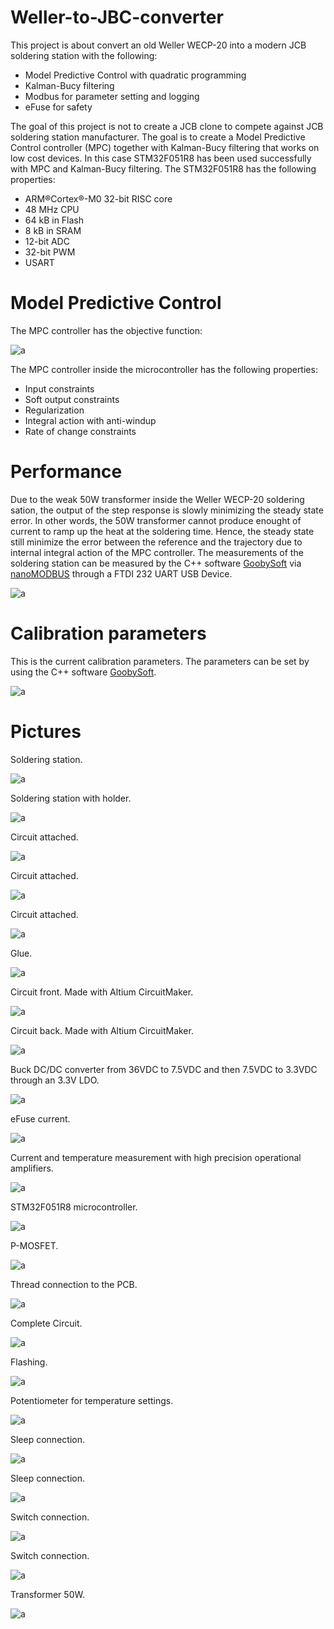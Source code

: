 # Weller-to-JBC-converter

This project is about convert an old Weller WECP-20 into a modern JCB soldering station with the following: 

* Model Predictive Control with quadratic programming
* Kalman-Bucy filtering
* Modbus for parameter setting and logging
* eFuse for safety

The goal of this project is not to create a JCB clone to compete against JCB soldering station manufacturer. The goal is to create
a Model Predictive Control controller (MPC) together with Kalman-Bucy filtering that works on low cost devices. In this case STM32F051R8 has been used successfully with MPC and Kalman-Bucy filtering. The STM32F051R8 has the following properties:

* ARM®Cortex®-M0 32-bit RISC core
* 48 MHz CPU
* 64 kB in Flash
* 8 kB in SRAM
* 12-bit ADC
* 32-bit PWM
* USART

# Model Predictive Control

The MPC controller has the objective function:

![a](https://github.com/DanielMartensson/Weller-to-JBC-converter/blob/main/Pictures/Objective%20function.png?raw=true)

The MPC controller inside the microcontroller has the following properties:

* Input constraints
* Soft output constraints
* Regularization
* Integral action with anti-windup
* Rate of change constraints

# Performance

Due to the weak 50W transformer inside the Weller WECP-20 soldering sation, the output of the step response is slowly minimizing the steady state error. In other words, the 50W transformer cannot produce enought of current to ramp up the heat at the soldering time. Hence, the steady state still minimize the error between the reference and the trajectory due to internal integral action of the MPC controller. The measurements of the soldering station can be measured by the C++ software [GoobySoft](https://github.com/DanielMartensson/GoobySoft) via [nanoMODBUS](https://github.com/debevv/nanoMODBUS) through a FTDI 232 UART USB Device.

![a](https://github.com/DanielMartensson/Weller-to-JBC-converter/blob/main/Pictures/Feedback%20control%20MPC.png?raw=true)

# Calibration parameters

This is the current calibration parameters. The parameters can be set by using the C++ software [GoobySoft](https://github.com/DanielMartensson/GoobySoft).

![a](https://github.com/DanielMartensson/Weller-to-JBC-converter/blob/main/Pictures/Calibration%20&%20settings.png?raw=true)

# Pictures

Soldering station.

![a](https://github.com/DanielMartensson/Weller-to-JBC-converter/blob/main/Pictures/Weller%20WECP-20.jpg?raw=true)

Soldering station with holder.

![a](https://github.com/DanielMartensson/Weller-to-JBC-converter/blob/main/Pictures/Soldering%20station.jpg?raw=true)

Circuit attached.

![a](https://github.com/DanielMartensson/Weller-to-JBC-converter/blob/main/Pictures/Circuit%20attached%201.jpg?raw=true)

Circuit attached.

![a](https://github.com/DanielMartensson/Weller-to-JBC-converter/blob/main/Pictures/Circuit%20attached%202.jpg?raw=true)

Circuit attached.

![a](https://github.com/DanielMartensson/Weller-to-JBC-converter/blob/main/Pictures/Attachment.jpg?raw=true)

Glue.

![a](https://github.com/DanielMartensson/Weller-to-JBC-converter/blob/main/Pictures/Glue.jpg?raw=true)

Circuit front. Made with Altium CircuitMaker.

![a](https://github.com/DanielMartensson/Weller-to-JBC-converter/blob/main/Pictures/Circuit%20front.png?raw=true)

Circuit back. Made with Altium CircuitMaker.

![a](https://github.com/DanielMartensson/Weller-to-JBC-converter/blob/main/Pictures/Circuit%20back.png?raw=true)

Buck DC/DC converter from 36VDC to 7.5VDC and then 7.5VDC to 3.3VDC through an 3.3V LDO.

![a](https://github.com/DanielMartensson/Weller-to-JBC-converter/blob/main/Pictures/Buck%20converter.jpg?raw=true)

eFuse current.

![a](https://github.com/DanielMartensson/Weller-to-JBC-converter/blob/main/Pictures/Current%20limit.jpg?raw=true)

Current and temperature measurement with high precision operational amplifiers.

![a](https://github.com/DanielMartensson/Weller-to-JBC-converter/blob/main/Pictures/Measurement.jpg?raw=true)

STM32F051R8 microcontroller.

![a](https://github.com/DanielMartensson/Weller-to-JBC-converter/blob/main/Pictures/Microcontroller.jpg?raw=true)

P-MOSFET.

![a](https://github.com/DanielMartensson/Weller-to-JBC-converter/blob/main/Pictures/P-MOS.jpg?raw=true)

Thread connection to the PCB.

![a](https://github.com/DanielMartensson/Weller-to-JBC-converter/blob/main/Pictures/Thread.jpg?raw=true)

Complete Circuit.

![a](https://github.com/DanielMartensson/Weller-to-JBC-converter/blob/main/Pictures/Complete.jpg?raw=true)

Flashing.

![a](https://github.com/DanielMartensson/Weller-to-JBC-converter/blob/main/Pictures/Flashing.jpg?raw=true)

Potentiometer for temperature settings.

![a](https://github.com/DanielMartensson/Weller-to-JBC-converter/blob/main/Pictures/Potentiometer.jpg?raw=true)

Sleep connection.

![a](https://github.com/DanielMartensson/Weller-to-JBC-converter/blob/main/Pictures/Sleep%20connection%201.jpg?raw=true)

Sleep connection.

![a](https://github.com/DanielMartensson/Weller-to-JBC-converter/blob/main/Pictures/Sleep%20connection%202.jpg?raw=true)

Switch connection.

![a](https://github.com/DanielMartensson/Weller-to-JBC-converter/blob/main/Pictures/Switch%20connection%201.jpg?raw=true)

Switch connection.

![a](https://github.com/DanielMartensson/Weller-to-JBC-converter/blob/main/Pictures/Switch%20connection%202.jpg?raw=true)

Transformer 50W.

![a](https://github.com/DanielMartensson/Weller-to-JBC-converter/blob/main/Pictures/Transformer.jpg?raw=true)


